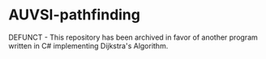 # AUVSI-pathfinding
DEFUNCT - This repository has been archived in favor of another program written in C# implementing Dijkstra's Algorithm.
